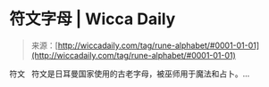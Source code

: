 <!--yml

分类：未分类

日期：2024年06月12日 18:25:20

-->

# 符文字母 | Wicca Daily

> 来源：[http://wiccadaily.com/tag/rune-alphabet/#0001-01-01](http://wiccadaily.com/tag/rune-alphabet/#0001-01-01)

符文   符文是日耳曼国家使用的古老字母，被巫师用于魔法和占卜。…
